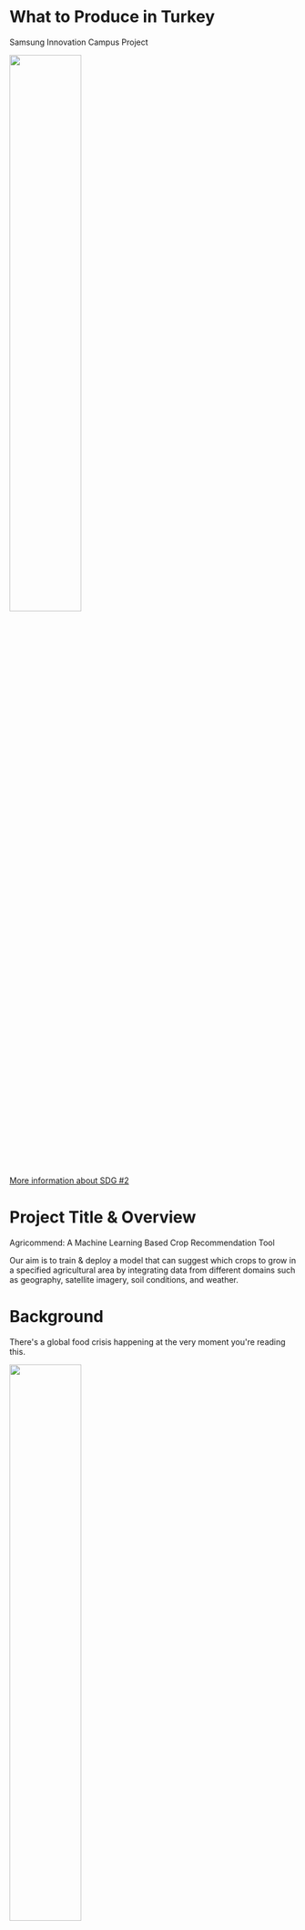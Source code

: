 # What to Produce in Turkey
 Samsung Innovation Campus Project
 
 
 <img src="https://github.com/mmiine/What-to-Produce-in-Turkey/blob/main/images/E_GIF_02.gif" width=50% height=50%>
 
 [More information about SDG #2](https://sdgs.un.org/goals/goal2)

 
# Project Title & Overview
Agricommend: A Machine Learning Based Crop Recommendation Tool

Our aim is to train & deploy a model that can suggest which crops to grow in a specified agricultural area by integrating data from different domains such as geography, satellite imagery, soil conditions, and weather.


# Background
There's a global food crisis happening at the very moment you're reading this. 


<img src="https://github.com/mmiine/What-to-Produce-in-Turkey/blob/main/images/the_economist_food_safety.jpg" width=50% height=50%>


Food insecurity, defined as "a household-level economic and social condition of limited or uncertain access to adequate food" by United States Department of Agriculture (USDA)[*](https://www.ers.usda.gov/topics/food-nutrition-assistance/food-security-in-the-u-s/definitions-of-food-security/) is a significant public health concern. According to Food and Agriculture Organization's (FAO) 2019 report, it is affecting 26.4% of the world's population[*](https://www.fao.org/policy-support/tools-and-publications/resources-details/en/c/1269368/). 

Global Network Against Food Crises (GNAFC) is a humanitarian alliance, founded by the European Union (EU), FAO, and UN World Food Programme (WFP) in 2016 to tackle the root causes of food crises and support the Sustainable Development Goal to End Hunger (SDG 2). The 2022 edition[*](http://www.fightfoodcrises.net/fileadmin/user_upload/fightfoodcrises/doc/resources/GRFC_2022_FINAl_REPORT.pdf) of annual report of GNAFC shows how dire the situation is. Here are some key takeaways from the said report:
- Around 193 million people in 53 countries or territories experienced acute food insecurity at crisis or worse levels (IPC/CH Phase 3-5) in 2021. This represents an increase of ~40 million people when compared to the already record breaking numbers of 2020.
- Over half a million people (570,000) living in Ethiopia, Madagascar, South Sudan and Yemen are experiencing the most severe phase of food insecurity Catastrophe (IPC/CH Phase 5) and requiring urgent action.
- There are 39 countries or territories are listed in all editions of the report. Among these regions, the number of people experiencing food crisis (IPC/CH Phase 3 or above) is almost doubled between years 2016 and 2021. 
- Conflicts, environmental crises, climate crises, economic crises and rising inequality are the driving factors of the rapid increase in people experiencing acute food insecurity in 2021.
- Conflicts are seem to be the biggest contributor to the food insecurity, pushing 139 million people into acute food insecurity, up from around 99 million people in 2020.



The following images, taken directly from the report, presents the situation in a more digestable way.

<img src="https://github.com/mmiine/What-to-Produce-in-Turkey/blob/main/images/tiers.png">

<img src="https://github.com/mmiine/What-to-Produce-in-Turkey/blob/main/images/pop_in_crisis.png">
 
<img src="https://github.com/mmiine/What-to-Produce-in-Turkey/blob/main/images/pop_in_catastrophe.png">
 
<img src="https://github.com/mmiine/What-to-Produce-in-Turkey/blob/main/images/ten_countries.png">

<img src="https://github.com/mmiine/What-to-Produce-in-Turkey/blob/main/images/drivers_detailed.png">

<img src="https://github.com/mmiine/What-to-Produce-in-Turkey/blob/main/images/drivers.png">
 
<img src="https://github.com/mmiine/What-to-Produce-in-Turkey/blob/main/images/2022_forecast.png">

 
A copy of the full report can be found in this repository under name **"GRFC_2022.pdf"**. We must note that this report published by GNAFC predates the Russian invasion of Ukraine, so its dire effects on global food insecurity is not present in the data yet.



# Key Objectives / Research Questions


# Work Arrangement
Ece & Meryem: Finding Datasets
Nazif: Writing github document

# Approach To Work


# Tentative Agenda

20-31 May 2022: Fleshing out the project with all details

June & July 2022: Implementing the algorithm and getting results

Late July 2022: Deploying the model on a webapp


# Deliverables

- An ML model trained on multi dimensional data to predict which crops to plant
- A webapp to query for results & getting crop recommendations

